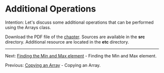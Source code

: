 # Additional Operations

Intention: Let's discuss some additional operations that can be performed using the Arrays class.

Download the PDF file of the [chapter](chapter_39.pdf). Sources are available in the <b>src</b> directory. 
Additional resource are located in the <b>etc</b> directory.

<hr>

Next: [Finding the Min and Max element](chapter_40.md "Finding the Min and Max element") - Finding the Min and Max element.

Previous: [Copying an Array](chapter_38.md "Copying an Array") - Copying an Array.